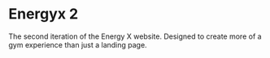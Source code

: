 # Energyx 2
The second iteration of the Energy X website. Designed to create more of a gym experience than just a landing page.
